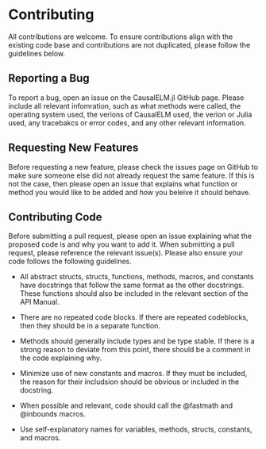# Contributing
All contributions are welcome. To ensure contributions align with the existing code base and 
contributions are not duplicated, please follow the guidelines below.

## Reporting a Bug
To report a bug, open an issue on the CausalELM.jl GitHub page. Please include all relevant 
infomration, such as what methods were called, the operating system used, the verions of 
CausalELM used, the verion or Julia used, any tracebakcs or error codes, and any other 
relevant information.

## Requesting New Features
Before requesting a new feature, please check the issues page on GitHub to make sure someone
else did not already request the same feature. If this is not the case, then please open an
issue that explains what function or method you would like to be added and how you beleive 
it should behave.

## Contributing Code
Before submitting a pull request, please open an issue explaining what the proposed code is
and why you want to add it. When submitting a pull request, please reference the relevant
issue(s). Please also ensure your code follows the following guidelines.

*   All abstract structs, structs, functions, methods, macros, and constants have docstrings 
    that follow the same format as the other docstrings. These functions should also be included 
    in the relevant section of the API Manual.

*   There are no repeated code blocks. If there are repeated codeblocks, then they should be 
    in a separate function.

*   Methods should generally include types and be type stable. If there is a strong reason 
    to deviate from this point, there should be a comment in the code explaining why.

*   Minimize use of new constants and macros. If they must be included, the reason for their 
    includsion should be obvious or included in the docstring.

*   When possible and relevant, code should call the @fastmath and @inbounds macros.

*   Use self-explanatory names for variables, methods, structs, constants, and macros.